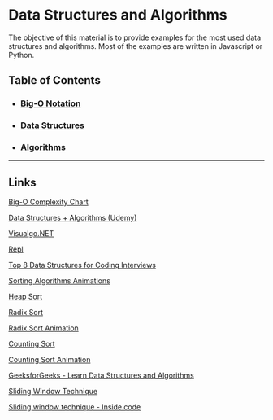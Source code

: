 # Data Structures and Algorithms

The objective of this material is to provide examples for the most used data structures and algorithms. Most of the examples are written in Javascript or Python.

## Table of Contents

- ### [Big-O Notation](./1-BigO/big-o.md)
- ### [Data Structures](./2-DataStructures/data-structures.md)
- ### [Algorithms](./3-Algorithms/algorithms.md)

---

## Links

[Big-O Complexity Chart](https://www.bigocheatsheet.com/)

[Data Structures + Algorithms (Udemy)](https://www.udemy.com/course/master-the-coding-interview-data-structures-algorithms/)

[Visualgo.NET](https://visualgo.net)

[Repl](https://replit.com)

[Top 8 Data Structures for Coding Interviews](https://dev.to/fahimulhaq/top-8-data-structures-for-coding-interviews-and-practice-interview-questions-2pb)

[Sorting Algorithms Animations](https://www.toptal.com/developers/sorting-algorithms)

[Heap Sort](https://brilliant.org/wiki/heap-sort/)

[Radix Sort](https://brilliant.org/wiki/radix-sort/)

[Radix Sort Animation](https://www.cs.usfca.edu/~galles/visualization/RadixSort.html)

[Counting Sort](https://brilliant.org/wiki/counting-sort/)

[Counting Sort Animation](https://www.cs.usfca.edu/~galles/visualization/CountingSort.html)

[GeeksforGeeks - Learn Data Structures and Algorithms](https://www.geeksforgeeks.org/learn-data-structures-and-algorithms-dsa-tutorial/?ref=lbp)

[Sliding Window Technique](https://www.youtube.com/watch?v=9-3BXsfrpbY&list=PLqM7alHXFySEQDk2MDfbwEdjd2svVJH9p)

[Sliding window technique - Inside code](https://www.youtube.com/watch?v=p-ss2JNynmw)